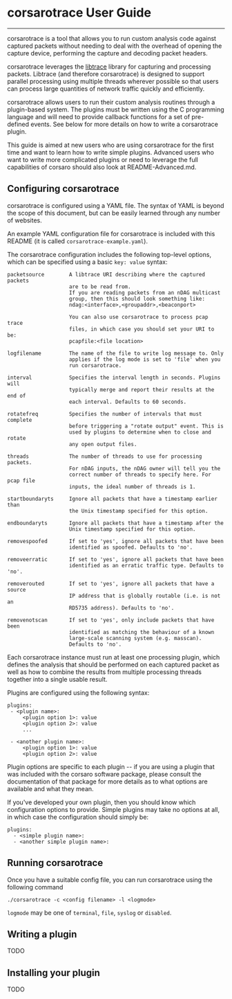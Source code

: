# corsarotrace User Guide
---

corsarotrace is a tool that allows you to run custom analysis code against
captured packets without needing to deal with the overhead of opening the
capture device, performing the capture and decoding packet headers.

corsarotrace leverages the [libtrace](https://github.com/LibtraceTeam/libtrace)
library for capturing and processing packets. Libtrace (and therefore
corsarotrace) is designed to support parallel processing using multiple threads
wherever possible so that users can process large quantities of network traffic
quickly and efficiently.

corsarotrace allows users to run their custom analysis routines through a
plugin-based system. The plugins must be written using the C programming
language and will need to provide callback functions for a set of pre-defined
events. See below for more details on how to write a corsarotrace plugin.

This guide is aimed at new users who are using corsarotrace for the first
time and want to learn how to write simple plugins. Advanced users who want
to write more complicated plugins or need to leverage the full capabilities
of corsaro should also look at README-Advanced.md.

## Configuring corsarotrace

corsarotrace is configured using a YAML file. The syntax of YAML is beyond the
scope of this document, but can be easily learned through any number of
websites.

An example YAML configuration file for corsarotrace is included with this
README (it is called `corsarotrace-example.yaml`).

The corsarotrace configuration includes the following top-level options,
which can be specified using a basic `key: value` syntax:

    packetsource        A libtrace URI describing where the captured packets
                        are to be read from.
                        If you are reading packets from an nDAG multicast
                        group, then this should look something like:
                        ndag:<interface>,<groupaddr>,<beaconport>

                        You can also use corsarotrace to process pcap trace
                        files, in which case you should set your URI to be:
                        pcapfile:<file location>

    logfilename         The name of the file to write log message to. Only
                        applies if the log mode is set to 'file' when you
                        run corsarotrace.

    interval            Specifies the interval length in seconds. Plugins will
                        typically merge and report their results at the end of
                        each interval. Defaults to 60 seconds.

    rotatefreq          Specifies the number of intervals that must complete
                        before triggering a "rotate output" event. This is
                        used by plugins to determine when to close and rotate
                        any open output files.

    threads             The number of threads to use for processing packets.
                        For nDAG inputs, the nDAG owner will tell you the
                        correct number of threads to specify here. For pcap file
                        inputs, the ideal number of threads is 1.

    startboundaryts     Ignore all packets that have a timestamp earlier than
                        the Unix timestamp specified for this option.

    endboundaryts       Ignore all packets that have a timestamp after the
                        Unix timestamp specified for this option.

    removespoofed       If set to 'yes', ignore all packets that have been
                        identified as spoofed. Defaults to 'no'.

    removeerratic       If set to 'yes', ignore all packets that have been
                        identified as an erratic traffic type. Defaults to 'no'.

    removerouted        If set to 'yes', ignore all packets that have a source
                        IP address that is globally routable (i.e. is not an
                        RD5735 address). Defaults to 'no'.

    removenotscan       If set to 'yes', only include packets that have been
                        identified as matching the behaviour of a known
                        large-scale scanning system (e.g. masscan).
                        Defaults to 'no'.

Each corsarotrace instance must run at least one processing plugin, which
defines the analysis that should be performed on each captured packet as well
as how to combine the results from multiple processing threads together into
a single usable result.

Plugins are configured using the following syntax:

    plugins:
     - <plugin name>:
         <plugin option 1>: value
         <plugin option 2>: value
         ...

     - <another plugin name>:
         <plugin option 1>: value
         <plugin option 2>: value

Plugin options are specific to each plugin -- if you are using a plugin that
was included with the corsaro software package, please consult the
documentation of that package for more details as to what options are available
and what they mean.

If you've developed your own plugin, then you should know which configuration
options to provide. Simple plugins may take no options at all, in which case
the configuration should simply be:

    plugins:
      - <simple plugin name>:
      - <another simple plugin name>:


## Running corsarotrace

Once you have a suitable config file, you can run corsarotrace using the
following command

    ./corsarotrace -c <config filename> -l <logmode>

`logmode` may be one of `terminal`, `file`, `syslog` or `disabled`.



## Writing a plugin

TODO

## Installing your plugin

TODO
